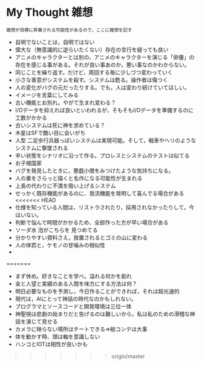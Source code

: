 # My Thought 雑想

`雑想が目標に昇華される可能性があるので，ここに雑想を記す`

* 自明でないことは，自明ではない
* 偉大な（無意識的に逆らいたくない）存在の言行を疑っても良い
* アニメのキャラクターとは別の，アニメのキャラクターを演じる「俳優」の存在を感じる事がある。それが良い事あのか，悪い事なのかわからない。
* 同じことを繰り返す。だけど，周回する毎に少しづつ変わっていく
* 小さな善意がシステムを殺す。システムは甦る。操作者は傷つく
* 人の変化がバグの元だったりする。でも，人は変わり続けていてほしい。
* イメージを言葉にしてみる
* 古い機能とお別れ。やがて生まれ変わる？
* I/Oデータを抑えれば良いといわれるが，そもそもI/Oデータを準備するのに工数がかかる
* 古いシステムは死に神を求めている？
* 木星はSFで酷い目に会いがち
* 人型 二足歩行兵器っぽいシステムは実現可能。そして，戦車やヘリのようなシステムに撃墜される
* 辛い状態をシナリオに沿って作る。プロレスとシステムのテストは似てる
* お子様国家
* バグを発見したときに，悪戯小僧をみつけたような気持ちになる。
* 人の業をさらっと描くと名作になる可能性が生まれる
* 上長の代わりに不満を吸い上げるシステム
* せっかく既存機能があるのに、我流機能を発明して喜んでる場合がある
<<<<<<< HEAD
* 仕様を知っている人間は，リストラされたり，採用されなかったりして，今はいない。
* 判断で悩んで時間がかかるため、全部作った方が早い場合がある
* ソーダ水 泡がこちらを 見つめてる
* 分かりやすい資料さえ，放置されるとゴミの山に変わる
* 人の体罰と，ケモノの甘噛みの相似性
*
=======
* まず休め。好きなことを学べ。溢れる何かを創れ
* 金と人望と実績のある人間を味方にする方法は何？
* 明日必要なものを予測し，今日作ることができれば，それは超光速的
* 現代は，AIにとって神話の時代なのかもしれない。
* プログラマとソースコードと開発環境は三位一体
* 神聖視は悲劇の始まりだと告げるのは難しいから，私は私のための滑稽な神話を演じて見せる
* カメラに映らない場所はチートできる⇒絵コンテは大事
* 体を動かす時、頭は軸を意識しない
* ハンコとIOTは相性が良いかも















>>>>>>> origin/master
